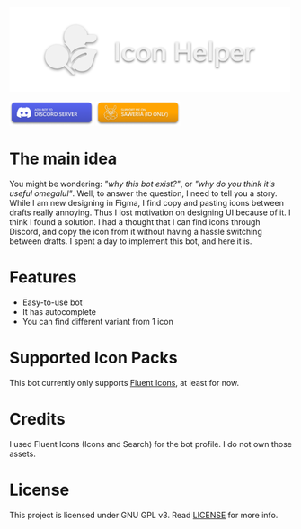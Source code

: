 <img src="/.github/assets/header.png" width=500>

<a href="https://discord.com/api/oauth2/authorize?client_id=986299318476632124&permissions=274878015488&scope=bot%20applications.commands"><img src="/.github/assets/add%20bot%20button.png" width=150></a>
<a href="https://saweria.co/loominatrx"><img src="/.github/assets/support%20button.png" width=150></a>

# The main idea
You might be wondering: *"why this bot exist?"*, or *"why do you think it's useful omegalul"*. Well, to answer the question, I need to tell you a story. While I am new designing in Figma, I find copy and pasting icons between drafts really annoying. Thus I lost motivation on designing UI because of it. I think I found a solution. I had a thought that I can find icons through Discord, and copy the icon from it without having a hassle switching between drafts. I spent a day to implement this bot, and here it is.

# Features
- Easy-to-use bot
- It has autocomplete
- You can find different variant from 1 icon

# Supported Icon Packs
This bot currently only supports [Fluent Icons](https://github.com/microsoft/fluentui-system-icons), at least for now.

# Credits
I used Fluent Icons (Icons and Search) for the bot profile. I do not own those assets.

# License
This project is licensed under GNU GPL v3. Read [LICENSE](/LICENSE) for more info.
